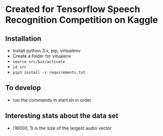 # Created for Tensorflow Speech Recognition Competition on Kaggle

## Installation
- Install python 3.x, pip, virtualenv
- Create a folder for vitualenv
- `source src/bin/activate`
- `cd src`
- `pip3 install -r requirements.txt`

## To develop
- run the commands in start.sh in order

## Interesting stats about the data set
- (16000, 1) is the size of the largest audio vector 
